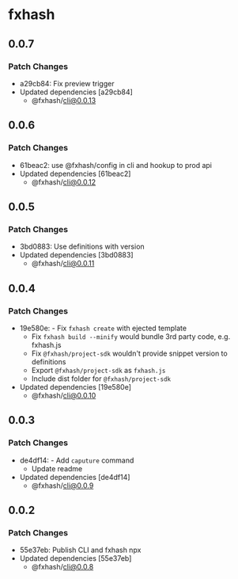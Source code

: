 # fxhash

## 0.0.7

### Patch Changes

- a29cb84: Fix preview trigger
- Updated dependencies [a29cb84]
  - @fxhash/cli@0.0.13

## 0.0.6

### Patch Changes

- 61beac2: use @fxhash/config in cli and hookup to prod api
- Updated dependencies [61beac2]
  - @fxhash/cli@0.0.12

## 0.0.5

### Patch Changes

- 3bd0883: Use definitions with version
- Updated dependencies [3bd0883]
  - @fxhash/cli@0.0.11

## 0.0.4

### Patch Changes

- 19e580e: - Fix `fxhash create` with ejected template
  - Fix `fxhash build --minify` would bundle 3rd party code, e.g. fxhash.js
  - Fix `@fxhash/project-sdk` wouldn't provide snippet version to definitions
  - Export `@fxhash/project-sdk` as `fxhash.js`
  - Include dist folder for `@fxhash/project-sdk`
- Updated dependencies [19e580e]
  - @fxhash/cli@0.0.10

## 0.0.3

### Patch Changes

- de4df14: - Add `caputure` command
  - Update readme
- Updated dependencies [de4df14]
  - @fxhash/cli@0.0.9

## 0.0.2

### Patch Changes

- 55e37eb: Publish CLI and fxhash npx
- Updated dependencies [55e37eb]
  - @fxhash/cli@0.0.8
